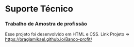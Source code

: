 # Suporte Técnico
### Trabalho de Amostra de profissão
Esse projeto foi desenvolvido em HTML e CSS.
Link Projeto => https://bragiamikael.github.io/Banco-profit/

